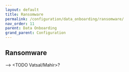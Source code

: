 ```yaml
---
layout: default
title: Ransomware
permalink: /configuration/data_onboarding/ransomware/
nav_order: 11
parent: Data Onboarding
grand_parent: Configuration
---
```


## **Ransomware**

--> <TODO Vatsal/Mahir>?